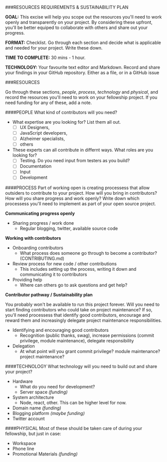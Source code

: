 ###RESOURCES REQUIREMENTS & SUSTAINABILITY PLAN

**GOAL:** This excise will help you scope out the resources you'll need to work openly and transparently on your project. By considering these upfront, you'll be better equiped to collaborate with others and share out your progress.

**FORMAT:** Checklist. Go through each section and decide what is applicable and needed for your project. Write these down.

**TIME TO COMPLETE:** 30 mins - 1 hour.

**TECHNOLOGY:** Your favourite text editor and Markdown. Record and share your findings in your GitHub repository. Either as a file, or in a GitHub issue

###RESOURCES

Go through these sections, *people*, *process*, *technology* and *physical*, and record the resources you'll need to work on your fellowship project. If you need funding for any of these, add a note.

####PEOPLE
What kind of contributors will you need?
* What expertise are you looking for? List them all out. 
  - [ ] UX Designers, 
  - [ ] JavaScript developers, 
  - [ ] Alzheimer specialists, 
  - [ ] others
* These experts can all contribute in differnt ways. What roles are you looking for?
  - [ ] Testing. Do you need input from testers as you build?
  - [ ] Documentation
  - [ ] Input
  - [ ] Development

####PROCESS
Part of working open is creating processess that allow outsiders to contribute to your project. How will you bring in contributors? How will you share progress and work openly? Write down which processess you'll need to implement as part of your open source project.

**Communicating progress openly**
* Sharing progress / work done
  * Regular blogging, twitter, available source code
  
**Working with contributors**
* Onboarding contributors
  * What process does someone go through to become a contributor? (CONTRIBUTING.md)
* Review process for new code / other contributions
  * This includes setting up the process, writing it down and communicating it to contributors
* Providing help
  * Where can others go to ask questions and get help?

**Contributor pathway / Sustainability plan**

You probably won't be available to run this project forever. Will you need to start finding contributors who could take on project maintenance? If so, you'll need processess that identify good contributors, encourage and reward them and increasingly delegate project maintenance responsibilities.
* Identifying and encouraging good contributors
  * Recognition (public thanks, swag), increase permissions (commit privilege, module maintenance), delegate responsibility
* Delegation
  * At what point will you grant commit privilege? module maintenance? project maintenance?

####TECHNOLOGY
What technology will you need to build out and share your project? 
* Hardware
  * What do you need for development?
  * Server space *(funding)*
* System architecture
  * Node, react, other. This can be higher level for now.
* Domain name *(funding)*
* Blogging platform *(maybe funding)*
* Twitter account

####PHYSICAL
Most of these should be taken care of during your fellowship, but just in case:
* Workspace
* Phone line
* Promotional Materials *(funding)*

